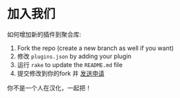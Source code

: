 # 加入我们

如何增加新的插件到聚合库:

1. Fork the repo (create a new branch as well if you want)
2. 修改 `plugins.json` by adding your plugin
3. 运行 `rake` to update the `README.md` file
4. 提交修改到你的fork 并 [发送申请](https://github.com/sketchplugins/plugin-directory/compare/)

你不是一个人在汉化，一起把！
